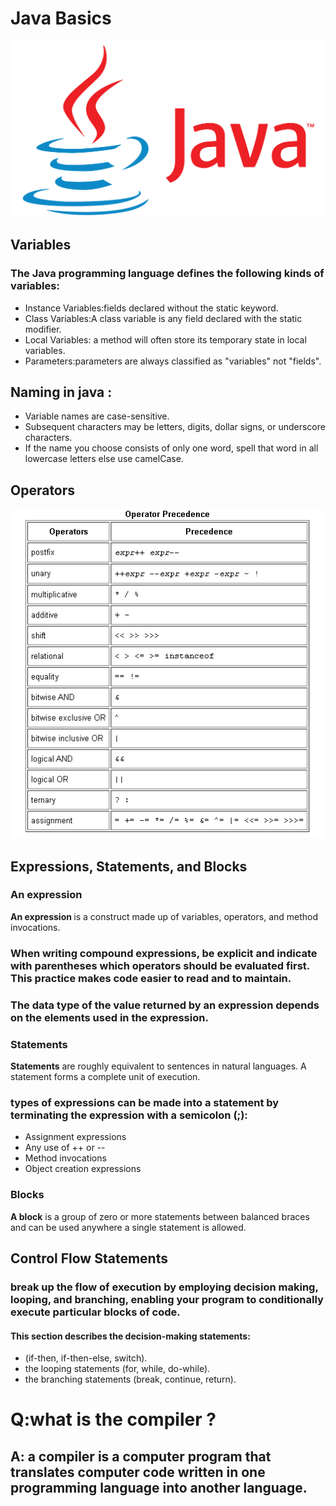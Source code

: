 # Java Basics
![](java1.png)

## <b>Variables</b>
### The Java programming language defines the following kinds of variables:
- Instance Variables:fields declared without the static keyword.
- Class Variables:A class variable is any field declared with the static modifier.
- Local Variables: a method will often store its temporary state in local variables.
- Parameters:parameters are always classified as "variables" not "fields".

## Naming in java :
- Variable names are case-sensitive.
- Subsequent characters may be letters, digits, dollar signs, or underscore characters.
- If the name you choose consists of only one word, spell that word in all lowercase letters else use camelCase.

## <b>Operators</b>

![](operator1.png)

## <b>Expressions, Statements, and Blocks</b>
### <b>An expression </b>
<b>An expression </b> is a construct made up of variables, operators, and method invocations.

### When writing compound expressions, be explicit and indicate with parentheses which operators should be evaluated first. This practice makes code easier to read and to maintain.


### The data type of the value returned by an expression depends on the elements used in the expression.

### <b>Statements</b>
<b>Statements</b> are roughly equivalent to sentences in natural languages. A statement forms a complete unit of execution.

### types of expressions can be made into a statement by terminating the expression with a semicolon (;):
- Assignment expressions
- Any use of ++ or --
- Method invocations
- Object creation expressions

### <b>Blocks</b>
<b>A block</b> is a group of zero or more statements between balanced braces and can be used anywhere a single statement is allowed.


## <b>Control Flow Statements</b>

### break up the flow of execution by employing decision making, looping, and branching, enabling your program to conditionally execute particular blocks of code. 

#### This section describes the decision-making statements:
- (if-then, if-then-else, switch).
- the looping statements (for, while, do-while).
- the branching statements (break, continue, return).


# Q:what is the compiler ?
## A: a compiler is a computer program that translates computer code written in one programming language into another language.